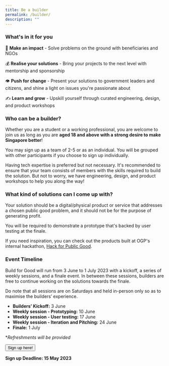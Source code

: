 ```yaml
---
title: Be a builder
permalink: /builder/
description: ""
---
```

### **What's in it for you**
👤 **Make an impact** - Solve problems on the ground with beneficiaries and NGOs

💰 **Realise your solutions** - Bring your projects to the next level with mentorship and sponsorship

👁 **Push for change** - Present your solutions to government leaders and citizens, and shine a light on issues you're passionate about

✍️ **Learn and grow** - Upskill yourself through curated engineering, design, and product workshops 

### **Who can be a builder?**
Whether you are a student or a working professional, you are welcome to join us as long as you are **aged 18 and above with a strong desire to make Singapore better**!

You may sign up as a team of 2-5 or as an individual. You will be grouped with other participants if you choose to sign up individually.

Having tech expertise is preferred but not necessary. It's recommended to ensure that your team consists of members with the skills required to build the solution. But not to worry, we have engineering, design, and product workshops to help you along the way!

### **What kind of solutions can I come up with?**
Your solution should be a digital/physical product or service that addresses a chosen public good problem, and it should not be for the purpose of generating profit. 

You will be required to demonstrate a prototype that's backed by user testing at the finale.

If you need inspiration, you can check out the products built at OGP's internal hackathon, [Hack for Public Good](https://hack.gov.sg/2023-prototypes/armoury/).

### **Event Timeline**
Build for Good will run from 3 June to 1 July 2023 with a kickoff, a series of weekly sessions, and a finale event. In between these sessions, builders are free to continue working on the solutions towards the finale. 

Do note that all sessions are on Saturdays and held in-person only so as to maximise the builders’ experience. 

*  **Builders’ Kickoff:** 3 June
*  **Weekly session - Prototyping:** 10 June
*  **Weekly session - User testing:** 17 June
*  **Weekly session - Iteration and Pitching:** 24 June
*  **Finale:** 1 July

**Refreshments will be provided*

<a class="padding--top padding--bottom is-inline-block" href="https://go.gov.sg/buildforgood23"><button class="bp-button is-secondary is-medium has-text-white is-uppercase search-button">Sign up here!</button></a>

**Sign up Deadline: 15 May 2023**